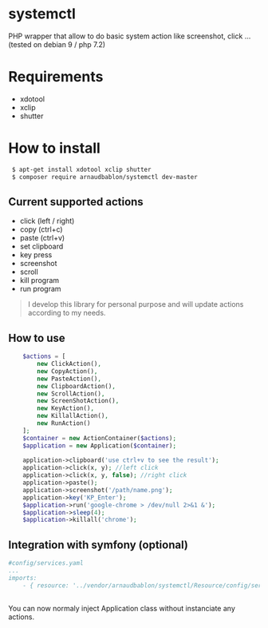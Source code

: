 # systemctl
PHP wrapper that allow to do basic system action like screenshot, click ... 
(tested on debian 9 / php 7.2)

# Requirements
- xdotool
- xclip
- shutter 

# How to install
```bash
 $ apt-get install xdotool xclip shutter
 $ composer require arnaudbablon/systemctl dev-master
```

## Current supported actions
- click (left / right)
- copy (ctrl+c)
- paste (ctrl+v)
- set clipboard
- key press
- screenshot
- scroll
- kill program
- run program

> I develop this library for personal purpose and will update actions according to my needs.

## How to use

```php
    $actions = [
        new ClickAction(),
        new CopyAction(),
        new PasteAction(),
        new ClipboardAction(),
        new ScrollAction(),
        new ScreenShotAction(),
        new KeyAction(),
        new KillallAction(),
        new RunAction()
    ];
    $container = new ActionContainer($actions);
    $application = new Application($container);
    
    application->clipboard('use ctrl+v to see the result');
    application->click(x, y); //left click
    application->click(x, y, false); //right click
    application->paste(); 
    application->screenshot('/path/name.png');
    application->key('KP_Enter');
    $application->run('google-chrome > /dev/null 2>&1 &');
    $application->sleep(4);
    $application->killall('chrome');
```

## Integration with symfony (optional)

```yaml
#config/services.yaml
...
imports:
    - { resource: '../vendor/arnaudbablon/systemctl/Resource/config/services.yaml' }
    
```
You can now normaly inject Application class without instanciate any actions.
